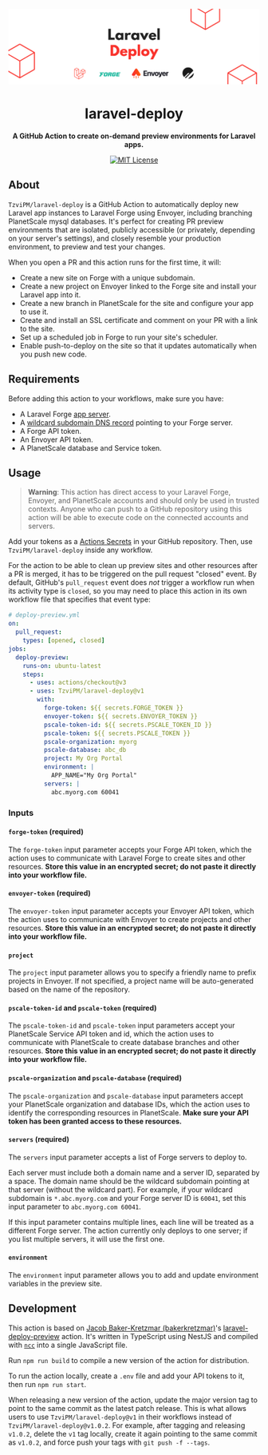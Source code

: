 ![](/banner.png)

<h1 align="center">laravel-deploy</h1>

<p align="center">
    <strong>A GitHub Action to create on-demand preview environments for Laravel apps.</strong>
</p>

<p align="center">
    <a href="https://github.com/TzviPM/laravel-deploy/blob/main/LICENSE"><img src="https://img.shields.io/badge/license-MIT-darkcyan.svg" alt="MIT License"></a>
</p>

## About

`TzviPM/laravel-deploy` is a GitHub Action to automatically deploy new Laravel app instances to Laravel Forge using Envoyer, including branching PlanetScale mysql databases. It's perfect for creating PR preview environments that are isolated, publicly accessible (or privately, depending on your server's settings), and closely resemble your production environment, to preview and test your changes.

When you open a PR and this action runs for the first time, it will:

- Create a new site on Forge with a unique subdomain.
- Create a new project on Envoyer linked to the Forge site and install your Laravel app into it.
- Create a new branch in PlanetScale for the site and configure your app to use it.
- Create and install an SSL certificate and comment on your PR with a link to the site.
- Set up a scheduled job in Forge to run your site's scheduler.
- Enable push-to-deploy on the site so that it updates automatically when you push new code.

## Requirements

Before adding this action to your workflows, make sure you have:

- A Laravel Forge [app server](https://forge.laravel.com/docs/1.0/servers/types.html#app-servers).
- A [wildcard subdomain DNS record](https://en.wikipedia.org/wiki/Wildcard_DNS_record) pointing to your Forge server.
- A Forge API token.
- An Envoyer API token.
- A PlanetScale database and Service token.

## Usage

> **Warning**: This action has direct access to your Laravel Forge, Envoyer, and PlanetScale accounts and should only be used in trusted contexts. Anyone who can push to a GitHub repository using this action will be able to execute code on the connected accounts and servers.

Add your tokens as a [Actions Secrets](https://docs.github.com/en/actions/security-guides/encrypted-secrets#creating-encrypted-secrets-for-a-repository) in your GitHub repository. Then, use `TzviPM/laravel-deploy` inside any workflow.

For the action to be able to clean up preview sites and other resources after a PR is merged, it has to be triggered on the pull request "closed" event. By default, GitHub's `pull_request` event does _not_ trigger a workflow run when its activity type is `closed`, so you may need to place this action in its own workflow file that specifies that event type:

```yaml
# deploy-preview.yml
on:
  pull_request:
    types: [opened, closed]
jobs:
  deploy-preview:
    runs-on: ubuntu-latest
    steps:
      - uses: actions/checkout@v3
      - uses: TzviPM/laravel-deploy@v1
        with:
          forge-token: ${{ secrets.FORGE_TOKEN }}
          envoyer-token: ${{ secrets.ENVOYER_TOKEN }}
          pscale-token-id: ${{ secrets.PSCALE_TOKEN_ID }}
          pscale-token: ${{ secrets.PSCALE_TOKEN }}
          pscale-organization: myorg
          pscale-database: abc_db
          project: My Org Portal
          environment: |
            APP_NAME="My Org Portal"
          servers: |
            abc.myorg.com 60041
```

### Inputs

#### `forge-token` (required)

The `forge-token` input parameter accepts your Forge API token, which the action uses to communicate with Laravel Forge to create sites and other resources. **Store this value in an encrypted secret; do not paste it directly into your workflow file.**

#### `envoyer-token` (required)

The `envoyer-token` input parameter accepts your Envoyer API token, which the action uses to communicate with Envoyer to create projects and other resources. **Store this value in an encrypted secret; do not paste it directly into your workflow file.**

#### `project`

The `project` input parameter allows you to specify a friendly name to prefix projects in Envoyer. If not specified, a project name will be auto-generated based on the name of the repository.

#### `pscale-token-id` and `pscale-token` (required)

The `pscale-token-id` and `pscale-token` input parameters accept your PlanetScale Service API token and id, which the action uses to communicate with PlanetScale to create database branches and other resources. **Store this value in an encrypted secret; do not paste it directly into your workflow file.**

#### `pscale-organization` and `pscale-database` (required)

The `pscale-organization` and `pscale-database` input parameters accept your PlanetScale organization and database IDs, which the action uses to identify the corresponding resources in PlanetScale. **Make sure your API token has been granted access to these resources.**

#### `servers` (required)

The `servers` input parameter accepts a list of Forge servers to deploy to.

Each server must include both a domain name and a server ID, separated by a space. The domain name should be the wildcard subdomain pointing at that server (without the wildcard part). For example, if your wildcard subdomain is `*.abc.myorg.com` and your Forge server ID is `60041`, set this input parameter to `abc.myorg.com 60041`.

If this input parameter contains multiple lines, each line will be treated as a different Forge server. The action currently only deploys to one server; if you list multiple servers, it will use the first one.

#### `environment`

The `environment` input parameter allows you to add and update environment variables in the preview site.

## Development

This action is based on [Jacob Baker-Kretzmar (bakerkretzmar)]([bakerkretzmar](https://github.com/bakerkretzmar))'s [laravel-deploy-preview](https://github.com/bakerkretzmar/laravel-deploy-preview) action. It's written in TypeScript using NestJS and compiled with [`ncc`](https://github.com/vercel/ncc) into a single JavaScript file.

Run `npm run build` to compile a new version of the action for distribution.

To run the action locally, create a `.env` file and add your API tokens to it, then run `npm run start`.

When releasing a new version of the action, update the major version tag to point to the same commit as the latest patch release. This is what allows users to use `TzviPM/laravel-deploy@v1` in their workflows instead of `TzviPM/laravel-deploy@v1.0.2`. For example, after tagging and releasing `v1.0.2`, delete the `v1` tag locally, create it again pointing to the same commit as `v1.0.2`, and force push your tags with `git push -f --tags`.